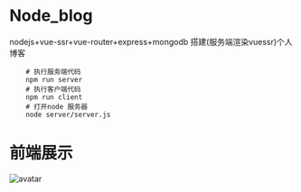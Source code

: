 # Node_blog
nodejs+vue-ssr+vue-router+express+mongodb 搭建(服务端渲染vuessr)个人博客

```shell
    # 执行服务端代码
    npm run server
    # 执行客户端代码
    npm run client
    # 打开node 服务器
    node server/server.js
```

# 前端展示
![avatar](http://chuantu.xyz/t6/702/1571222964x1031866013.png)
